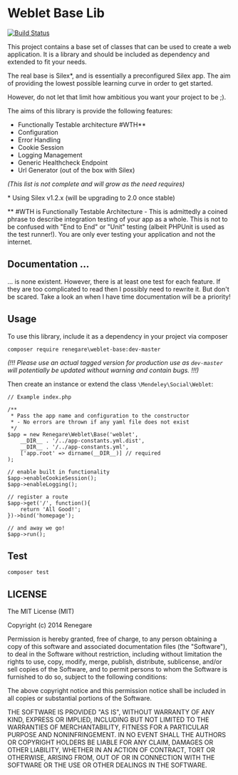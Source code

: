 # Weblet Base Lib

[![Build Status](https://travis-ci.org/renegare/weblet-base.png?branch=0.1.x)](https://travis-ci.org/renegare/weblet-base)

This project contains a base set of classes that can be used to create a web application.
It is a library and should be included as dependency and extended to fit your needs.

The real base is Silex*, and is essentially a preconfigured Silex app.
The aim of providing the lowest possible learning curve in order to get started.

However, do not let that limit how ambitious you want your project to be ;).

The aims of this library is provide the following features:

* Functionally Testable architecture #WTH**
* Configuration
* Error Handling
* Cookie Session
* Logging Management
* Generic Healthcheck Endpoint
* Url Generator (out of the box with Silex)

*(This list is not complete and will grow as the need requires)*

\* Using Silex v1.2.x (will be upgrading to 2.0 once stable)

\** \#WTH is Functionally Testable Architecture - This is admittedly a coined phrase to
describe integration testing of your app as a whole. This is not to be confused
with "End to End" or "Unit" testing (albeit PHPUnit is used as the test runner!). You are only ever testing your application and not
the internet.

## Documentation ...

... is none existent. However, there is at least one test for each feature. If they
are too complicated to read then I possibly need to rewrite it. But don't be scared.
Take a look an when I have time documentation will be a priority!

## Usage

To use this library, include it as a dependency in your project via composer

```
composer require renegare\weblet-base:dev-master
```
*(!!! Please use an actual tagged version for production use as ```dev-master```
will potentially be updated without warning and contain bugs. !!!)*

Then create an instance or extend the class ```\Mendeley\Social\Weblet```:

```
// Example index.php

/**
 * Pass the app name and configuration to the constructor
 * - No errors are thrown if any yaml file does not exist
 */
$app = new Renegare\Weblet\Base('weblet',
    __DIR__ . '/../app-constants.yml.dist',
    __DIR__ . '/../app-constants.yml',
    ['app.root' => dirname(__DIR__)] // required
);

// enable built in functionality
$app->enableCookieSession();
$app->enableLogging();

// register a route
$app->get('/', function(){
    return 'All Good!';
})->bind('homepage');

// and away we go!
$app->run();

```

## Test

```
composer test
```

## LICENSE

The MIT License (MIT)

Copyright (c) 2014 Renegare

Permission is hereby granted, free of charge, to any person obtaining a copy
of this software and associated documentation files (the "Software"), to deal
in the Software without restriction, including without limitation the rights
to use, copy, modify, merge, publish, distribute, sublicense, and/or sell
copies of the Software, and to permit persons to whom the Software is
furnished to do so, subject to the following conditions:

The above copyright notice and this permission notice shall be included in all
copies or substantial portions of the Software.

THE SOFTWARE IS PROVIDED "AS IS", WITHOUT WARRANTY OF ANY KIND, EXPRESS OR
IMPLIED, INCLUDING BUT NOT LIMITED TO THE WARRANTIES OF MERCHANTABILITY,
FITNESS FOR A PARTICULAR PURPOSE AND NONINFRINGEMENT. IN NO EVENT SHALL THE
AUTHORS OR COPYRIGHT HOLDERS BE LIABLE FOR ANY CLAIM, DAMAGES OR OTHER
LIABILITY, WHETHER IN AN ACTION OF CONTRACT, TORT OR OTHERWISE, ARISING FROM,
OUT OF OR IN CONNECTION WITH THE SOFTWARE OR THE USE OR OTHER DEALINGS IN THE
SOFTWARE.
